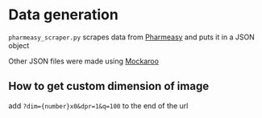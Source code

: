 # Data generation

`pharmeasy_scraper.py` scrapes data from [Pharmeasy](https://pharmeasy.in/health-care) and puts it in a JSON object

Other JSON files were made using [Mockaroo](https://www.mockaroo.com/)

## How to get custom dimension of image

add `?dim={number}x0&dpr=1&q=100` to the end of the url
